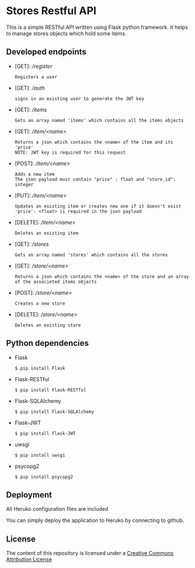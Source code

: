 # Stores Restful API
This is a simple RESTful API written using Flask python framework.
It helps to manage stores objects which hold some items.
## Developed endpoints
* \[GET\]: _/register_

      Registers a user

* \[GET\]: _/auth_

      signs in an existing user to generate the JWT key

* \[GET\]: _/items_

      Gets an array named 'items' which contains all the items objects

* \[GET\]: _/item/\<name\>_

      Returns a json which contains the <name> of the item and its 'price'
      NOTE: JWT key is required for this request

* \[POST\]: _/item/\<name\>_

      Adds a new item
      The json payload must contain "price" : float and "store_id": integer

* \[PUT\]: _/item/\<name\>_

      Updates an existing item or creates new one if it doesn't exist
      'price': <float> is required in the json payload

* \[DELETE\]: _/item/\<name\>_

      Deletes an existing item

* \[GET\]: _/stores_

      Gets an array named 'stores' which contains all the stores

* \[GET\]: _/store/\<name\>_

      Returns a json which contains the <name> of the store and an array of the associeted items objects

* \[POST\]: _/store/\<name\>_

      Creates a new store

* \[DELETE\]: _/store/\<name\>_

      Deletes an existing store

## Python dependencies
* Flask

      $ pip install Flask

* Flask-RESTful

      $ pip install Flask-RESTful
* Flask-SQLAlchemy

      $ pip install Flask-SQLAlchemy
* Flask-JWT

      $ pip install Flask-JWT
* uwsgi

      $ pip install uwsgi
* psycopg2

      $ pip install psycopg2

## Deployment
All Heruko configuration files are included

You can simply deploy the application to Heruko by connecting to github.
## License
The content of this repository is licensed under a [Creative Commons Attribution License](https://creativecommons.org/licenses/by/3.0/us/)
